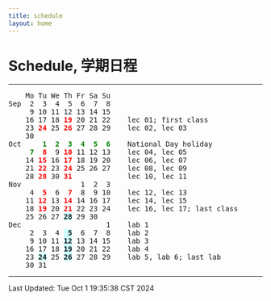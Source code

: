 ```yaml
---
title: schedule
layout: home
---
```

# Schedule, 学期日程

---

<pre>    Mo Tu We Th Fr Sa Su
Sep  2  3  4  5  6  7  8    
     9 10 11 12 13 14 15    
    16 17 18 <span style="color: red;"><b>19</b></span> 20 21 22    lec 01; first class
    23 <span style="color: red;"><b>24</b></span> 25 <span style="color: red;"><b>26</b></span> 27 28 29    lec 02, lec 03
    30
Oct     <span style="color: green;"><b>1  2  3  4  5  6</b></span>    National Day holiday
    <span style="color: green;"><b> 7</b></span> <span style="color: red;"><b> 8</b></span>  9 <span style="color: red;"><b>10</b></span> 11 12 13    lec 04, lec 05
    14 <span style="color: red;"><b>15</b></span> 16 <span style="color: red;"><b>17</b></span> 18 19 20    lec 06, lec 07
    21 <span style="color: red;"><b>22</b></span> 23 <span style="color: red;"><b>24</b></span> 25 26 27    lec 08, lec 09
    28 <span style="color: red;"><b>28</b></span> 30 <span style="color: red;"><b>31</b></span>             lec 10, lec 11
Nov              1  2  3    
     4 <span style="color: red;"><b> 5</b></span>  6 <span style="color: red;"><b> 7</b></span>  8  9 10    lec 12, lec 13
    11 <span style="color: red;"><b>12</b></span> 13 <span style="color: red;"><b>14</b></span> 14 16 17    lec 14, lec 15
    18 <span style="color: red;"><b>19</b></span> 20 <span style="color: red;"><b>21</b></span> 22 23 24    lec 16, lec 17; last class
    25 26 27 <span style="background: #CCFFFF;"><b>28</b></span> 29 30       
Dec                    1    lab 1
     2  3  4 <span style="background: #CCFFFF;"><b> 5</b></span>  6  7  8    lab 2
     9 10 11 <span style="background: #CCFFFF;"><b>12</b></span> 13 14 15    lab 3
    16 17 18 <span style="background: #CCFFFF;"><b>19</b></span> 20 21 22    lab 4
    23 <span style="background: #CCFFFF;"><b>24</b></span> 25 <span style="background: #CCFFFF;"><b>26</b></span> 27 28 29    lab 5, lab 6; last lab
    30 31
</pre>

---

Last Updated: Tue Oct  1 19:35:38 CST 2024